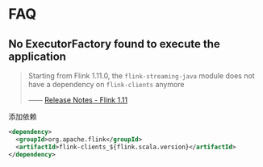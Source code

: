 # FAQ



## No ExecutorFactory found to execute the application

> Starting from Flink 1.11.0, the `flink-streaming-java` module does not have a dependency on `flink-clients` anymore
>
> —— [Release Notes - Flink 1.11](https://ci.apache.org/projects/flink/flink-docs-master/release-notes/flink-1.11.html#reversed-dependency-from-flink-streaming-java-to-flink-client-flink-15090)

添加依赖

```xml
<dependency>
  <groupId>org.apache.flink</groupId>
  <artifactId>flink-clients_${flink.scala.version}</artifactId>
</dependency>
```

